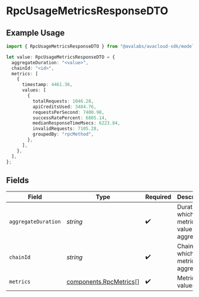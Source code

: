 # RpcUsageMetricsResponseDTO

## Example Usage

```typescript
import { RpcUsageMetricsResponseDTO } from "@avalabs/avacloud-sdk/models/components";

let value: RpcUsageMetricsResponseDTO = {
  aggregateDuration: "<value>",
  chainId: "<id>",
  metrics: [
    {
      timestamp: 4461.36,
      values: [
        {
          totalRequests: 1046.28,
          apiCreditsUsed: 3484.76,
          requestsPerSecond: 7400.98,
          successRatePercent: 6805.14,
          medianResponseTimeMsecs: 6223.84,
          invalidRequests: 7105.28,
          groupedBy: "rpcMethod",
        },
      ],
    },
  ],
};
```

## Fields

| Field                                                            | Type                                                             | Required                                                         | Description                                                      |
| ---------------------------------------------------------------- | ---------------------------------------------------------------- | ---------------------------------------------------------------- | ---------------------------------------------------------------- |
| `aggregateDuration`                                              | *string*                                                         | :heavy_check_mark:                                               | Duration in which the metrics value is aggregated                |
| `chainId`                                                        | *string*                                                         | :heavy_check_mark:                                               | ChainId for which the metrics are aggregated                     |
| `metrics`                                                        | [components.RpcMetrics](../../models/components/rpcmetrics.md)[] | :heavy_check_mark:                                               | Metrics values                                                   |